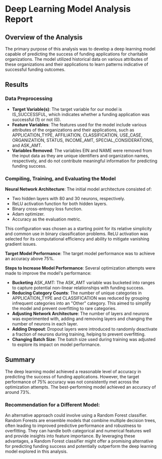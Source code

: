 # Deep Learning Model Analysis Report

## Overview of the Analysis

The primary purpose of this analysis was to develop a deep learning model capable of predicting the success of funding applications for charitable organizations. The model utilized historical data on various attributes of these organizations and their applications to learn patterns indicative of successful funding outcomes.

## Results

### Data Preprocessing

- **Target Variable(s)**: The target variable for our model is IS_SUCCESSFUL, which indicates whether a funding application was successful (1) or not (0).
- **Feature Variables**: The features used for the model include various attributes of the organizations and their applications, such as APPLICATION_TYPE, AFFILIATION, CLASSIFICATION, USE_CASE, ORGANIZATION, STATUS, INCOME_AMT, SPECIAL_CONSIDERATIONS, and ASK_AMT.
- **Variables Removed**: The variables EIN and NAME were removed from the input data as they are unique identifiers and organization names, respectively, and do not contribute meaningful information for predicting funding success.

### Compiling, Training, and Evaluating the Model

**Neural Network Architecture**: The initial model architecture consisted of:

- Two hidden layers with 80 and 30 neurons, respectively.
- ReLU activation function for both hidden layers.
- Binary cross-entropy loss function.
- Adam optimizer.
- Accuracy as the evaluation metric.

This configuration was chosen as a starting point for its relative simplicity and common use in binary classification problems. ReLU activation was selected for its computational efficiency and ability to mitigate vanishing gradient issues.

**Target Model Performance**: The target model performance was to achieve an accuracy above 75%.

**Steps to Increase Model Performance**: Several optimization attempts were made to improve the model's performance:

- **Bucketing** ASK_AMT: The ASK_AMT variable was bucketed into ranges to capture potential non-linear relationships with funding success.
- **Reducing Category Counts**: The number of unique categories in APPLICATION_TYPE and CLASSIFICATION was reduced by grouping infrequent categories into an "Other" category. This aimed to simplify the model and prevent overfitting to rare categories.
- **Adjusting Network Architecture**: The number of layers and neurons was experimented with, adding and removing layers and changing the number of neurons in each layer.
- **Adding Dropout**: Dropout layers were introduced to randomly deactivate a fraction of neurons during training, helping to prevent overfitting.
- **Changing Batch Size**: The batch size used during training was adjusted to explore its impact on model performance.

## Summary

The deep learning model achieved a reasonable level of accuracy in predicting the success of funding applications. However, the target performance of 75% accuracy was not consistently met across the optimization attempts. The best-performing model achieved an accuracy of around 73%.

### Recommendation for a Different Model:

An alternative approach could involve using a Random Forest classifier. Random Forests are ensemble models that combine multiple decision trees, often leading to improved predictive performance and robustness to overfitting. They can handle both categorical and numerical features well and provide insights into feature importance. By leveraging these advantages, a Random Forest classifier might offer a promising alternative for predicting funding success and potentially outperform the deep learning model explored in this analysis.
